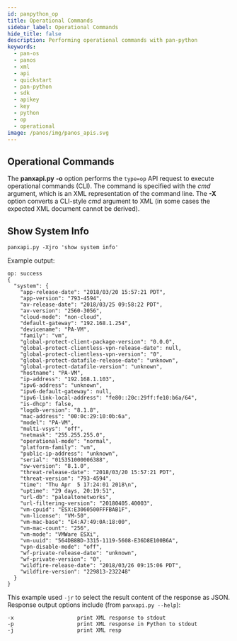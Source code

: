 ```yaml
---
id: panpython_op
title: Operational Commands
sidebar_label: Operational Commands
hide_title: false
description: Performing operational commands with pan-python
keywords:
  - pan-os
  - panos
  - xml
  - api
  - quickstart
  - pan-python
  - sdk
  - apikey
  - key
  - python
  - op
  - operational
image: /panos/img/panos_apis.svg
---
```


## Operational Commands

The **panxapi.py** **-o** option performs the `type=op` API request to
execute operational commands (CLI). The command is specified with the
_cmd_ argument, which is an XML representation of the command line. The
**-X** option converts a CLI-style _cmd_ argument to XML (in some cases
the expected XML document cannot be derived).

## Show System Info

```shell-session
panxapi.py -Xjro 'show system info'
```

Example output:

```console
op: success
{
  "system": {
    "app-release-date": "2018/03/20 15:57:21 PDT",
    "app-version": "793-4594",
    "av-release-date": "2018/03/25 09:58:22 PDT",
    "av-version": "2560-3056",
    "cloud-mode": "non-cloud",
    "default-gateway": "192.168.1.254",
    "devicename": "PA-VM",
    "family": "vm",
    "global-protect-client-package-version": "0.0.0",
    "global-protect-clientless-vpn-release-date": null,
    "global-protect-clientless-vpn-version": "0",
    "global-protect-datafile-release-date": "unknown",
    "global-protect-datafile-version": "unknown",
    "hostname": "PA-VM",
    "ip-address": "192.168.1.103",
    "ipv6-address": "unknown",
    "ipv6-default-gateway": null,
    "ipv6-link-local-address": "fe80::20c:29ff:fe10:b6a/64",
    "is-dhcp": false,
    "logdb-version": "8.1.8",
    "mac-address": "00:0c:29:10:0b:6a",
    "model": "PA-VM",
    "multi-vsys": "off",
    "netmask": "255.255.255.0",
    "operational-mode": "normal",
    "platform-family": "vm",
    "public-ip-address": "unknown",
    "serial": "015351000006388",
    "sw-version": "8.1.0",
    "threat-release-date": "2018/03/20 15:57:21 PDT",
    "threat-version": "793-4594",
    "time": "Thu Apr  5 17:24:01 2018\n",
    "uptime": "29 days, 20:19:51",
    "url-db": "paloaltonetworks",
    "url-filtering-version": "20180405.40003",
    "vm-cpuid": "ESX:E3060500FFFBAB1F",
    "vm-license": "VM-50",
    "vm-mac-base": "E4:A7:49:0A:18:00",
    "vm-mac-count": "256",
    "vm-mode": "VMWare ESXi",
    "vm-uuid": "564DB8BD-3315-1119-5608-E36D8E100B6A",
    "vpn-disable-mode": "off",
    "wf-private-release-date": "unknown",
    "wf-private-version": "0",
    "wildfire-release-date": "2018/03/26 09:15:06 PDT",
    "wildfire-version": "229813-232248"
  }
}
```

This example used `-jr` to select the result content of the response as
JSON. Response output options include (from `panxapi.py --help`):

```console
-x                    print XML response to stdout
-p                    print XML response in Python to stdout
-j                    print XML resp
```
